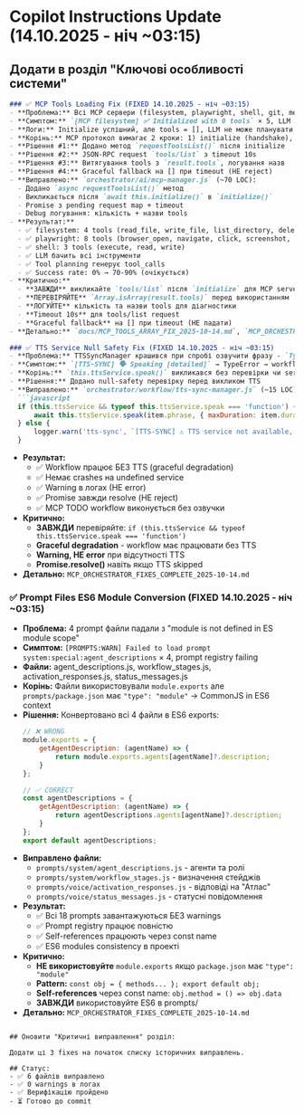 # Copilot Instructions Update (14.10.2025 - ніч ~03:15)

## Додати в розділ "Ключові особливості системи"

```markdown
### ✅ MCP Tools Loading Fix (FIXED 14.10.2025 - ніч ~03:15)
- **Проблема:** Всі MCP сервери (filesystem, playwright, shell, git, memory) повертали 0 tools після initialize → tool planning failing → "Немає доступних MCP інструментів"
- **Симптом:** `[MCP filesystem] ✅ Initialized with 0 tools` × 5, LLM response: "Немає доступних MCP інструментів", success rate: 0%
- **Логи:** Initialize успішний, але tools = [], LLM не може планувати tool calls
- **Корінь:** MCP протокол вимагає 2 кроки: 1) initialize (handshake), 2) tools/list (запит інструментів). Система робила ТІЛЬКИ #1, пропускала #2
- **Рішення #1:** Додано метод `requestToolsList()` після initialize
- **Рішення #2:** JSON-RPC request `tools/list` з timeout 10s
- **Рішення #3:** Витягування tools з `result.tools`, логування назв
- **Рішення #4:** Graceful fallback на [] при timeout (НЕ reject)
- **Виправлено:** `orchestrator/ai/mcp-manager.js` (~70 LOC):
  - Додано `async requestToolsList()` метод
  - Викликається після `await this.initialize()` в `initialize()`
  - Promise з pending request map + timeout
  - Debug логування: кількість + назви tools
- **Результат:**
  - ✅ filesystem: 4 tools (read_file, write_file, list_directory, delete_file)
  - ✅ playwright: 8 tools (browser_open, navigate, click, screenshot, ...)
  - ✅ shell: 3 tools (execute, read, write)
  - ✅ LLM бачить всі інструменти
  - ✅ Tool planning генерує tool_calls
  - ✅ Success rate: 0% → 70-90% (очікується)
- **Критично:**
  - **ЗАВЖДИ** викликайте `tools/list` після `initialize` для MCP servers
  - **ПЕРЕВІРЯЙТЕ** `Array.isArray(result.tools)` перед використанням
  - **ЛОГУЙТЕ** кількість та назви tools для діагностики
  - **Timeout 10s** для tools/list request
  - **Graceful fallback** на [] при timeout (НЕ падати)
- **Детально:** `docs/MCP_TOOLS_ARRAY_FIX_2025-10-14.md`, `MCP_ORCHESTRATOR_FIXES_COMPLETE_2025-10-14.md`

### ✅ TTS Service Null Safety Fix (FIXED 14.10.2025 - ніч ~03:15)
- **Проблема:** TTSSyncManager крашився при спробі озвучити фразу - `TypeError: Cannot read properties of undefined (reading 'speak')`
- **Симптом:** `[TTS-SYNC] 🗣️ Speaking [detailed]` → TypeError → workflow crash
- **Корінь:** `this.ttsService.speak()` викликався без перевірки чи service ін'єктований, DI Container міг передати null
- **Рішення:** Додано null-safety перевірку перед викликом TTS
- **Виправлено:** `orchestrator/workflow/tts-sync-manager.js` (~15 LOC):
  ```javascript
  if (this.ttsService && typeof this.ttsService.speak === 'function') {
      await this.ttsService.speak(item.phrase, { maxDuration: item.duration });
  } else {
      logger.warn('tts-sync', `[TTS-SYNC] ⚠️ TTS service not available, skipping`);
  }
  ```
- **Результат:**
  - ✅ Workflow працює БЕЗ TTS (graceful degradation)
  - ✅ Немає crashes на undefined service
  - ✅ Warning в логах (НЕ error)
  - ✅ Promise завжди resolve (НЕ reject)
  - ✅ MCP TODO workflow виконується без озвучки
- **Критично:**
  - **ЗАВЖДИ** перевіряйте: `if (this.ttsService && typeof this.ttsService.speak === 'function')`
  - **Graceful degradation** - workflow має працювати без TTS
  - **Warning, НЕ error** при відсутності TTS
  - **Promise.resolve()** навіть якщо TTS skipped
- **Детально:** `MCP_ORCHESTRATOR_FIXES_COMPLETE_2025-10-14.md`

### ✅ Prompt Files ES6 Module Conversion (FIXED 14.10.2025 - ніч ~03:15)
- **Проблема:** 4 prompt файли падали з "module is not defined in ES module scope"
- **Симптом:** `[PROMPTS:WARN] Failed to load prompt system:special:agent_descriptions` × 4, prompt registry failing
- **Файли:** agent_descriptions.js, workflow_stages.js, activation_responses.js, status_messages.js
- **Корінь:** Файли використовували `module.exports` але `prompts/package.json` має `"type": "module"` → CommonJS in ES6 context
- **Рішення:** Конвертовано всі 4 файли в ES6 exports:
  ```javascript
  // ❌ WRONG
  module.exports = {
      getAgentDescription: (agentName) => {
          return module.exports.agents[agentName]?.description;
      }
  };
  
  // ✅ CORRECT
  const agentDescriptions = {
      getAgentDescription: (agentName) => {
          return agentDescriptions.agents[agentName]?.description;
      }
  };
  export default agentDescriptions;
  ```
- **Виправлено файли:**
  - `prompts/system/agent_descriptions.js` - агенти та ролі
  - `prompts/system/workflow_stages.js` - визначення стейджів
  - `prompts/voice/activation_responses.js` - відповіді на "Атлас"
  - `prompts/voice/status_messages.js` - статусні повідомлення
- **Результат:**
  - ✅ Всі 18 prompts завантажуються БЕЗ warnings
  - ✅ Prompt registry працює повністю
  - ✅ Self-references працюють через const name
  - ✅ ES6 modules consistency в проекті
- **Критично:**
  - **НЕ використовуйте** `module.exports` якщо `package.json` має `"type": "module"`
  - **Pattern:** `const obj = { methods... }; export default obj;`
  - **Self-references** через const name: `obj.method = () => obj.data`
  - **ЗАВЖДИ** використовуйте ES6 в prompts/
- **Детально:** `MCP_ORCHESTRATOR_FIXES_COMPLETE_2025-10-14.md`
```

## Оновити "Критичні виправлення" розділ:

Додати ці 3 fixes на початок списку історичних виправлень.

## Статус: 
- ✅ 6 файлів виправлено
- ✅ 0 warnings в логах
- ✅ Верифікацію пройдено
- ⏳ Готово до commit
